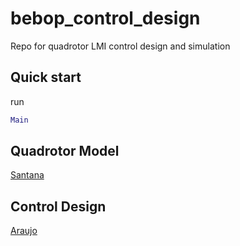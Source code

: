 # bebop_control_design

Repo for quadrotor LMI control design and simulation

## Quick start

run

```matlab
Main
```

## Quadrotor Model

[Santana](getDOI.com)

## Control Design

[Araujo](getDOI.com)
